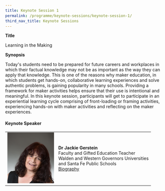 ```yaml
---
title: Keynote Session 1
permalink: /programme/keynote-sessions/keynote-session-1/
third_nav_title: Keynote Sessions
---
```


**Title** 

Learning in the Making

**Synopsis**

Today's students need to be prepared for future careers and workplaces in which their factual knowledge may not be as important as the way they can apply that knowledge. This is one of the reasons why maker education, in which students get hands-on, collaborative learning experiences and solve authentic problems, is gaining popularity in many schools. Providing a framework for maker activities helps ensure that their use is intentional and meaningful. In this keynote session, participants will get to participate in an experiential learning cycle comprising of front-loading or framing activities, experiencing hands-on with maker activities and reflecting on the maker experiences.


#### **Keynote Speaker**
<table style="width: 100%;" border="0" cellpadding="10">
<tbody>
<tr>
<td style="width: 150px;"><img src="/images/Photo_Jackie Gerstein.png" alt="Jackie Gerstein" /></td>
<td><strong>Dr Jackie Gerstein</strong><br />Faculty and Gifted Education Teacher<br />Walden and Western Governors Universities <br />and Santa Fe Public Schools<br><a href="/pages/jackie-gerstein.md"/>Biography</a></td>
</tr>
</tbody>
</table>

